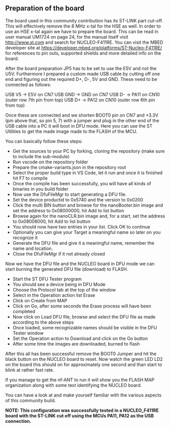 ## Preparation of the board ##

The board used in this community contribution has its ST-LINK part cut-off. This will effectively remove the 8 MHz x-tal for the HSE as well. In order to use an HSE x-tal again we have to prepare the board. This can be read in user manual UM1724 on page 24, for the manual itself visit http://www.st.com and search for NUCLEO-F411RE. You can visit the MBED developer site at https://developer.mbed.org/platforms/ST-Nucleo-F411RE/ for references to pin outs, supported shields and more detailed info on the board.

After the board preparation JP5 has to be set to use the E5V and not the U5V. Furthermore I prepared a custom made USB cable by cutting off one end and figuring out the required D+, D-, 5V and GND. These need to be connected as follows:

USB V5  ->  E5V on CN7
USB GND ->  GND on CN7
USB D-  ->  PA11 on CN10 (outer row 7th pin from top)
USB D+  ->  PA12 on CN10 (outer row 6th pin from top)

Once these are connected and we shorten BOOT0 pin on CN7 and +3.3V (pin above that, so pin 5, 7) with a jumper and plug in the other end of the USB cable into a PC it will boot in DFU mode. Here you can use the ST Utilities to get the made image made to the FLASH of the MCU. 

You can basically follow these steps:

- Get the sources to your PC by forking, cloning the repository (make sure to include the sub-module)
- Run vscode on the repository folder
- Prepare the cmake-variants.json in the repository root
- Select the proper build type in VS Code, let it run and once it is finished hit F7 to compile
- Once the compile has been successfully, you will have all kinds of binaries in you build folder
- Now use the DfuFileMgr to start generating a DFU file. 
- Set the device productid to 0x5740 and the version to 0x0200
- Click the multi BIN button and browse for the nanoBooter.bin image and set the address to 0x08000000, hit Add to list button
- Browse again for the nanoCLR.bin image and, for a start, set the address to 0x08008000, hit Add to list button
- You should now have two entries in your list. Click OK to continue
- Optionally you can give your Target a meaningful name so later on you recognize it
- Generate the DFU file and give it a meaningful name, remember the name and location.
- Close the DfuFileMgr if it not already closed

Now we have the DFU file and the NUCLEO board in DFU mode we can start burning the generated DFU file (download) to FLASH.

- Start the ST DFU Tester program
- You should see a device being in DFU Mode
- Choose the Protocol tab at the top of the window
- Select in the Operation action list Erase
- Click on Create from MAP
- Click on Go, after some seconds the Erase process will have been completed
- Now click on Load DFU file, browse and select the DFU file as made according to the above steps
- Once loaded, some recognizable names should be visible in the DFU Tester window
- Set the Operation action to Download and click on the Go button
- After some time the images are downloaded, burned to flash

After this all has been successful remove the BOOT0 Jumper and hit the black button on the NUCLEO board to reset. Now watch the green LED LD2 on the board this should on for approximately one second and than start to blink at rather fast rate.

If you manage to get the nf-ANT to run it will show you the FLASH MAP organization along with some text identifying the NUCLEO board.

You can have a look at and make yourself familiar with the various aspects of this community build.

**NOTE: This configuration was successfully tested in a NUCLEO_F411RE board with the ST-LINK cut off using the MCUs PA11, PA12 as the USB connection.**
